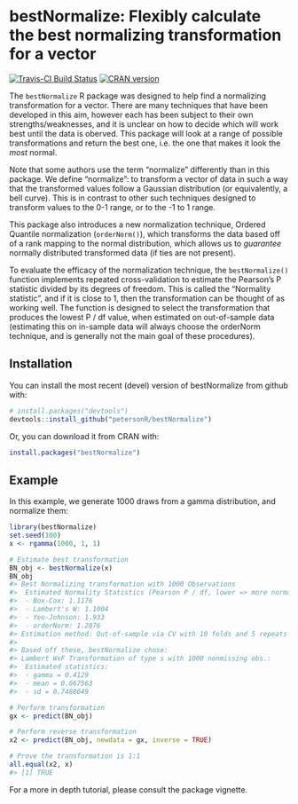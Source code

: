 
<!-- README.md is generated from README.Rmd. Please edit that file -->

# bestNormalize: Flexibly calculate the best normalizing transformation for a vector

[![Travis-CI Build
Status](https://travis-ci.org/petersonR/bestNormalize.svg?branch=master)](https://travis-ci.org/petersonR/bestNormalize)
[![CRAN
version](http://www.r-pkg.org/badges/version/bestNormalize)](https://cran.r-project.org/package=bestNormalize)

The `bestNormalize` R package was designed to help find a normalizing
transformation for a vector. There are many techniques that have been
developed in this aim, however each has been subject to their own
strengths/weaknesses, and it is unclear on how to decide which will work
best until the data is oberved. This package will look at a range of
possible transformations and return the best one, i.e. the one that
makes it look the *most* normal.

Note that some authors use the term “normalize” differently than in this
package. We define “normalize”: to transform a vector of data in such a
way that the transformed values follow a Gaussian distribution (or
equivalently, a bell curve). This is in contrast to other such
techniques designed to transform values to the 0-1 range, or to the -1
to 1 range.

This package also introduces a new normalization technique, Ordered
Quantile normalization (`orderNorm()`), which transforms the data based
off of a rank mapping to the normal distribution, which allows us to
*guarantee* normally distributed transformed data (if ties are not
present).

To evaluate the efficacy of the normalization technique, the
`bestNormalize()` function implements repeated cross-validation to
estimate the Pearson’s P statistic divided by its degrees of freedom.
This is called the “Normality statistic”, and if it is close to 1, then
the transformation can be thought of as working well. The function is
designed to select the transformation that produces the lowest P / df
value, when estimated on out-of-sample data (estimating this on
in-sample data will always choose the orderNorm technique, and is
generally not the main goal of these procedures).

## Installation

You can install the most recent (devel) version of bestNormalize from
github with:

``` r
# install.packages("devtools")
devtools::install_github("petersonR/bestNormalize")
```

Or, you can download it from CRAN with:

``` r
install.packages("bestNormalize")
```

## Example

In this example, we generate 1000 draws from a gamma distribution, and
normalize them:

``` r
library(bestNormalize)
set.seed(100)
x <- rgamma(1000, 1, 1)

# Estimate best transformation
BN_obj <- bestNormalize(x)
BN_obj
#> Best Normalizing transformation with 1000 Observations
#>  Estimated Normality Statistics (Pearson P / df, lower => more normal):
#>  - Box-Cox: 1.1176 
#>  - Lambert's W: 1.1004 
#>  - Yeo-Johnson: 1.933 
#>  - orderNorm: 1.2876 
#> Estimation method: Out-of-sample via CV with 10 folds and 5 repeats
#>  
#> Based off these, bestNormalize chose:
#> Lambert WxF Transformation of type s with 1000 nonmissing obs.:
#>  Estimated statistics:
#>  - gamma = 0.4129
#>  - mean = 0.667563 
#>  - sd = 0.7488649

# Perform transformation
gx <- predict(BN_obj)

# Perform reverse transformation
x2 <- predict(BN_obj, newdata = gx, inverse = TRUE)

# Prove the transformation is 1:1
all.equal(x2, x)
#> [1] TRUE
```

For a more in depth tutorial, please consult the package vignette.
